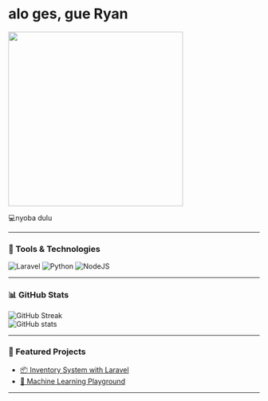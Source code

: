 # alo ges, gue Ryan

<img src="https://media.giphy.com/media/qgQUggAC3Pfv687qPC/giphy.gif" width="350">

💻nyoba dulu

---

### 🚀 Tools & Technologies
![Laravel](https://img.shields.io/badge/Laravel-red?logo=laravel&logoColor=white)
![Python](https://img.shields.io/badge/Python-blue?logo=python&logoColor=white)
![NodeJS](https://img.shields.io/badge/Node.js-green?logo=node.js&logoColor=white)

---

### 📊 GitHub Stats
![GitHub Streak](https://github-readme-streak-stats.herokuapp.com/?user=ryanrizky&theme=tokyonight)  
![GitHub stats](https://github-readme-stats.vercel.app/api?username=ryanrizky&show_icons=true&theme=tokyonight)

---

### 🌟 Featured Projects
- [📦 Inventory System with Laravel](https://github.com/ryanrizky/project1)  
- [🤖 Machine Learning Playground](https://github.com/ryanrizky/project2)

---
